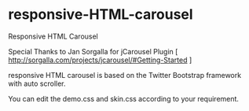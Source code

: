responsive-HTML-carousel
========================

Responsive HTML Carousel

Special Thanks to Jan Sorgalla for jCarousel Plugin [ http://sorgalla.com/projects/jcarousel/#Getting-Started ]

responsive HTML carousel is based on the Twitter Bootstrap framework with auto scroller.

You can edit the demo.css and skin.css according to your requirement.
